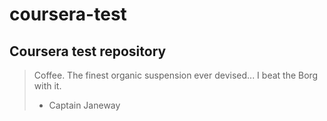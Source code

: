 # coursera-test
## Coursera test repository

> Coffee. The finest organic suspension ever devised... I beat the Borg with it.
> - Captain Janeway
